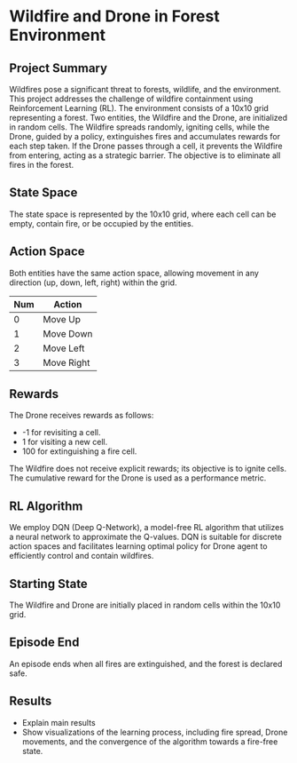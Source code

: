 # Wildfire and Drone in Forest Environment

## Project Summary
<!-- Around 200 Words -->
<!-- Cover (1) What problem you are solving, (2) Who will use this RL module and be happy with the learning, and (3) a brief description of the results -->

Wildfires pose a significant threat to forests, wildlife, and the environment. This project addresses the challenge of wildfire containment using Reinforcement Learning (RL). The environment consists of a 10x10 grid representing a forest. Two entities, the Wildfire and the Drone, are initialized in random cells. The Wildfire spreads randomly, igniting cells, while the Drone, guided by a policy, extinguishes fires and accumulates rewards for each step taken. If the Drone passes through a cell, it prevents the Wildfire from entering, acting as a strategic barrier. The objective is to eliminate all fires in the forest.

## State Space
<!-- Define the observation space -->

The state space is represented by the 10x10 grid, where each cell can be empty, contain fire, or be occupied by the entities.

<!--| Num | Observation                       | Min | Max |-->
<!--|-----|-----------------------------------|-----|-----|-->
<!--| 0   | Forest Grid (0: Empty, 1: Fire, 2: Drone, 3: Fire + Drone) | 0   | 3   |-->

## Action Space
<!-- Define the action space -->

Both entities have the same action space, allowing movement in any direction (up, down, left, right) within the grid.

| Num | Action                                  
|-----|-----------------------------------------
| 0   | Move Up                                 
| 1   | Move Down                               
| 2   | Move Left                               
| 3   | Move Right                              

## Rewards
<!-- Define the updated reward structure -->

The Drone receives rewards as follows:
- -1 for revisiting a cell.
- 1 for visiting a new cell.
- 100 for extinguishing a fire cell.

The Wildfire does not receive explicit rewards; its objective is to ignite cells. The cumulative reward for the Drone is used as a performance metric.

## RL Algorithm 
<!-- Specify the RL algorithm to be used -->

We employ DQN (Deep Q-Network), a model-free RL algorithm that utilizes a neural network to approximate the Q-values. DQN is suitable for discrete action spaces and facilitates learning optimal policy for Drone agent to efficiently control and contain wildfires.


## Starting State
<!-- Specify the starting state conditions -->

The Wildfire and Drone are initially placed in random cells within the 10x10 grid.

## Episode End
<!-- Specify the conditions for episode termination -->

An episode ends when all fires are extinguished, and the forest is declared safe.

## Results
- Explain main results
- Show visualizations of the learning process, including fire spread, Drone movements, and the convergence of the algorithm towards a fire-free state.
